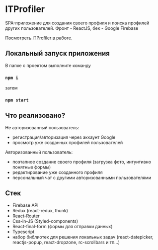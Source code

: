 # ITProfiler

SPA-приложение для создания своего профиля и поиска профилей других пользователей.
Фронт - ReactJS, бек - Google Firebase

[Посмотреть ITProfiler в работе](https://art-app-2020.web.app/).

## Локальный запуск приложения
В папке с проектом выполните команду
### `npm i`
затем
### `npm start`

## Что реализовано?

Не авторизованный пользователь:

- регистрация/авторизация через аккаунт Google
- просмотр уже созданных профилей пользователей

Авторизованный пользователь:

- поэтапное создание своего профиля (загрузка фото, интуитивно понятные формы)
- редактирование уже созданного профиля
- персональный чат с другими авторизованными пользователями

## Стек

- Firebase API
- Redux (react-redux, thunk)
- React-Router
- Css-in-JS (Styled-components)
- React-final-form (формы для отправки данных)
- Typescript
- набор библиотек для решения локальных задач (react-datepicker, reactjs-popup, react-dropzone, rc-scrollbars и тп...)


